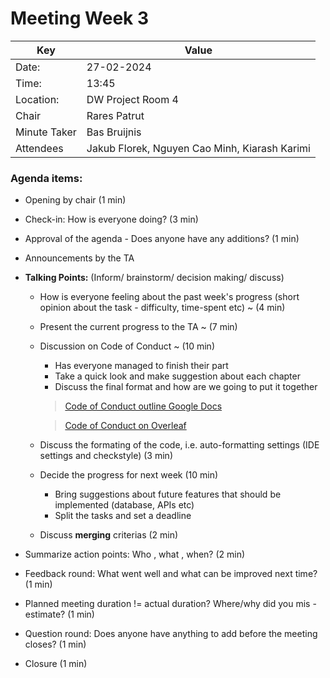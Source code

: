 # Meeting Week 3

 Key | Value |
| --- | --- |
| Date: | 27-02-2024 |
| Time: | 13:45 |
| Location: | DW Project Room 4 |
| Chair | Rares Patrut |
| Minute Taker |Bas Bruijnis|
| Attendees | Jakub Florek, Nguyen Cao Minh, Kiarash Karimi |


### Agenda items:
- Opening by chair (1 min)
- Check-in: How is everyone doing? (3 min)
- Approval of the agenda - Does anyone have any additions? (1 min)

- Announcements by the TA 

- **Talking Points:** (Inform/ brainstorm/ decision making/ discuss)
  - How is everyone feeling about the past week's progress (short opinion about the task - difficulty, time-spent etc) ~ (4 min)
  - Present the current progress to the TA ~ (7 min)
  - Discussion on Code of Conduct ~ (10 min)
    - Has everyone managed to finish their part
    - Take a quick look and make suggestion about each chapter
    - Discuss the final format and how are we going to put it together
    > [Code of Conduct outline Google Docs](https://docs.google.com/document/d/1U_-e0qCN4i49hxyZQJMtfAMExv9bpZWgJykYFGjRgdk/edit)
    
    > [Code of Conduct on Overleaf](https://www.overleaf.com/8411524544rybtxffgtxtq#2e46e0)
  - Discuss the formating of the code, i.e. auto-formatting settings (IDE settings and checkstyle) (3 min)
  - Decide the progress for next week (10 min)  
    - Bring suggestions about future features that should be implemented (database, APIs etc)
    - Split the tasks and set a deadline
  - Discuss **merging** criterias (2 min)
- Summarize action points: Who , what , when? (2 min)
- Feedback round: What went well and what can be improved next time? (1 min)
- Planned meeting duration != actual duration? Where/why did you mis -estimate? (1 min)
- Question round: Does anyone have anything to add before the meeting closes? (1 min)
- Closure (1 min)
